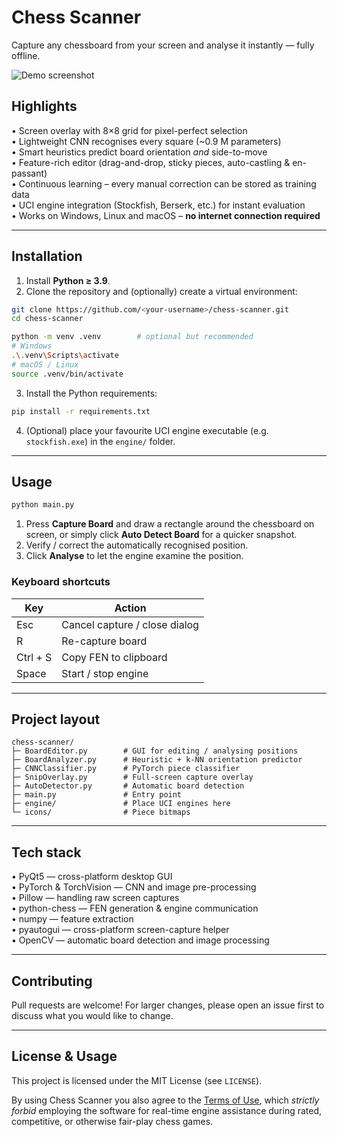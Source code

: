 # Chess Scanner

Capture any chessboard from your screen and analyse it instantly — fully offline.

![Demo screenshot](https://github.com/user-attachments/assets/ee66a5ea-194d-4cfd-a25f-23cf86c1842f)

## Highlights

• Screen overlay with 8×8 grid for pixel-perfect selection  
• Lightweight CNN recognises every square (~0.9 M parameters)  
• Smart heuristics predict board orientation *and* side-to-move  
• Feature-rich editor (drag-and-drop, sticky pieces, auto-castling & en-passant)  
• Continuous learning – every manual correction can be stored as training data  
• UCI engine integration (Stockfish, Berserk, etc.) for instant evaluation  
• Works on Windows, Linux and macOS – **no internet connection required**

---

## Installation

1. Install **Python ≥ 3.9**.
2. Clone the repository and (optionally) create a virtual environment:

```bash
git clone https://github.com/<your-username>/chess-scanner.git
cd chess-scanner

python -m venv .venv        # optional but recommended
# Windows
.\.venv\Scripts\activate
# macOS / Linux
source .venv/bin/activate
```

3. Install the Python requirements:

```bash
pip install -r requirements.txt
```

4. (Optional) place your favourite UCI engine executable (e.g. `stockfish.exe`) in the `engine/` folder.

---

## Usage

```bash
python main.py
```

1. Press **Capture Board** and draw a rectangle around the chessboard on screen, or simply click **Auto Detect Board** for a quicker snapshot.
2. Verify / correct the automatically recognised position.
3. Click **Analyse** to let the engine examine the position.

### Keyboard shortcuts

| Key | Action |
|-----|--------|
| Esc | Cancel capture / close dialog |
| R   | Re-capture board |
| Ctrl&nbsp;+&nbsp;S | Copy FEN to clipboard |
| Space | Start / stop engine |

---

## Project layout

```
chess-scanner/
├─ BoardEditor.py        # GUI for editing / analysing positions
├─ BoardAnalyzer.py      # Heuristic + k-NN orientation predictor
├─ CNNClassifier.py      # PyTorch piece classifier
├─ SnipOverlay.py        # Full-screen capture overlay
├─ AutoDetector.py       # Automatic board detection
├─ main.py               # Entry point
├─ engine/               # Place UCI engines here
└─ icons/                # Piece bitmaps
```

---

## Tech stack

• PyQt5 — cross-platform desktop GUI  
• PyTorch & TorchVision — CNN and image pre-processing  
• Pillow — handling raw screen captures  
• python-chess — FEN generation & engine communication  
• numpy — feature extraction  
• pyautogui — cross-platform screen-capture helper  
• OpenCV — automatic board detection and image processing

---

## Contributing

Pull requests are welcome! For larger changes, please open an issue first to discuss what you would like to change.

---

## License & Usage

This project is licensed under the MIT License (see `LICENSE`).

By using Chess Scanner you also agree to the [Terms of Use](TERMS_OF_USE.md), which *strictly forbid* employing the software for real-time engine assistance during rated, competitive, or otherwise fair-play chess games.

